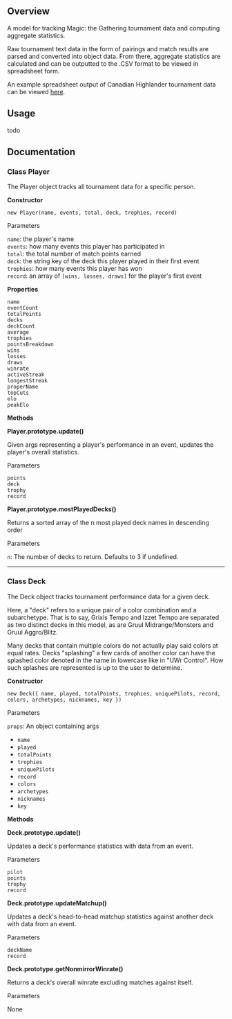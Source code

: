 ## Overview

A model for tracking Magic: the Gathering tournament data and computing aggregate statistics.

Raw tournament text data in the form of pairings and match results are parsed and converted into object data. From there, aggregate statistics are calculated and can be outputted to the .CSV format to be viewed in spreadsheet form.

An example spreadsheet output of Canadian Highlander tournament data can be viewed [here](https://docs.google.com/spreadsheets/d/1LovcvsBuGnNAwnd1BvNrD2B_NjFkchicZsMytgFHRL0/edit?ouid=117765922889893696775&usp=sheets_home&ths=true).


## Usage

todo


## Documentation

### Class Player

The Player object tracks all tournament data for a specific person.

**Constructor**

`new Player(name, events, total, deck, trophies, record)`

Parameters

`name`: the player's name  
`events`: how many events this player has participated in  
`total`: the total number of match points earned  
`deck`: the string key of the deck this player played in their first event  
`trophies`: how many events this player has won  
`record`: an array of `[wins, losses, draws]` for the player's first event  

**Properties**

`name`  
`eventCount`  
`totalPoints`  
`decks`  
`deckCount`  
`average`  
`trophies`  
`pointsBreakdown`  
`wins`  
`losses`  
`draws`  
`winrate`  
`activeStreak`  
`longestStreak`  
`properName`  
`topCuts`  
`elo`  
`peakElo`  

**Methods**

**Player.prototype.update()**

Given args representing a player's performance in an event, updates the player's overall statistics.

Parameters

`points`  
`deck`  
`trophy`  
`record`  

**Player.prototype.mostPlayedDecks()**

Returns a sorted array of the n most played deck names in descending order

Parameters

`n`: The number of decks to return. Defaults to 3 if undefined.

---

### Class Deck

The Deck object tracks tournament performance data for a given deck.

Here, a "deck" refers to a unique pair of a color combination and a subarchetype. That is to say, Grixis Tempo and Izzet Tempo are separated as two distinct decks in this model, as are Gruul Midrange/Monsters and Gruul Aggro/Blitz.

Many decks that contain multiple colors do not actually play said colors at equal rates. Decks "splashing" a few cards of another color can  have the splashed color denoted in the name in lowercase like in "UWr Control". How such splashes are represented is up to the user to determine.

**Constructor**

`new Deck({ name, played, totalPoints, trophies, uniquePilots, record, colors, archetypes, nicknames, key })`

Parameters

`props`: An object containing args
- `name`
- `played`
- `totalPoints`
- `trophies`
- `uniquePilots`
- `record`
- `colors`
- `archetypes`
- `nicknames`
- `key`

**Methods**

**Deck.prototype.update()**

Updates a deck's performance statistics with data from an event.

Parameters

`pilot`  
`points`  
`trophy`  
`record`  

**Deck.prototype.updateMatchup()**

Updates a deck's head-to-head matchup statistics against another deck with data from an event.

Parameters

`deckName`  
`record`  

**Deck.prototype.getNonmirrorWinrate()**

Returns a deck's overall winrate excluding matches against itself.

Parameters

None


